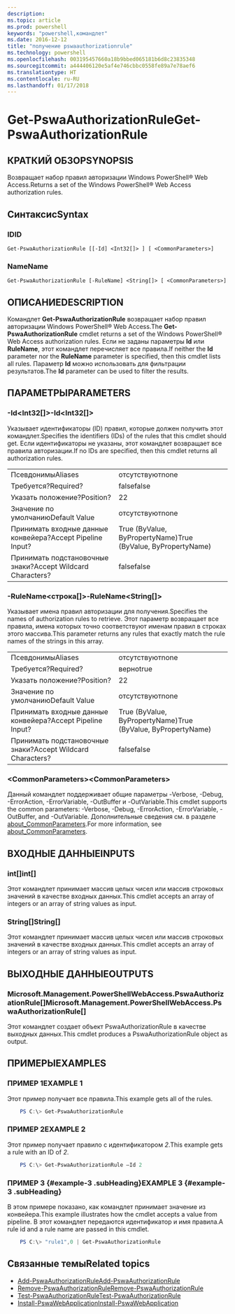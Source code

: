 ```yaml
---
description: 
ms.topic: article
ms.prod: powershell
keywords: "powershell,командлет"
ms.date: 2016-12-12
title: "получение pswaauthorizationrule"
ms.technology: powershell
ms.openlocfilehash: 003195457660a18b9bbed065181b6d8c23835348
ms.sourcegitcommit: a444406120e5af4e746cbbc0558fe89a7e78aef6
ms.translationtype: HT
ms.contentlocale: ru-RU
ms.lasthandoff: 01/17/2018
---
```

# <a name="get-pswaauthorizationrule"></a><span data-ttu-id="891f1-103">Get-PswaAuthorizationRule</span><span class="sxs-lookup"><span data-stu-id="891f1-103">Get-PswaAuthorizationRule</span></span>

## <a name="synopsis"></a><span data-ttu-id="891f1-104">КРАТКИЙ ОБЗОР</span><span class="sxs-lookup"><span data-stu-id="891f1-104">SYNOPSIS</span></span>

<span data-ttu-id="891f1-105">Возвращает набор правил авторизации Windows PowerShell® Web Access.</span><span class="sxs-lookup"><span data-stu-id="891f1-105">Returns a set of the Windows PowerShell® Web Access authorization rules.</span></span>

## <a name="syntax"></a><span data-ttu-id="891f1-106">Синтаксис</span><span class="sxs-lookup"><span data-stu-id="891f1-106">Syntax</span></span>

### <a name="id"></a><span data-ttu-id="891f1-107">ID</span><span class="sxs-lookup"><span data-stu-id="891f1-107">ID</span></span>
```
Get-PswaAuthorizationRule [[-Id] <Int32[]> ] [ <CommonParameters>]
```

### <a name="name"></a><span data-ttu-id="891f1-108">Name</span><span class="sxs-lookup"><span data-stu-id="891f1-108">Name</span></span>
```
Get-PswaAuthorizationRule [-RuleName] <String[]> [ <CommonParameters>]
```

## <a name="description"></a><span data-ttu-id="891f1-109">ОПИСАНИЕ</span><span class="sxs-lookup"><span data-stu-id="891f1-109">DESCRIPTION</span></span>

<span data-ttu-id="891f1-110">Командлет **Get-PswaAuthorizationRule** возвращает набор правил авторизации Windows PowerShell® Web Access.</span><span class="sxs-lookup"><span data-stu-id="891f1-110">The **Get-PswaAuthorizationRule** cmdlet returns a set of the Windows PowerShell® Web Access authorization rules.</span></span>
<span data-ttu-id="891f1-111">Если не заданы параметры **Id** или **RuleName**, этот командлет перечисляет все правила.</span><span class="sxs-lookup"><span data-stu-id="891f1-111">If neither the **Id** parameter nor the **RuleName** parameter is specified, then this cmdlet lists all rules.</span></span> <span data-ttu-id="891f1-112">Параметр **Id** можно использовать для фильтрации результатов.</span><span class="sxs-lookup"><span data-stu-id="891f1-112">The **Id** parameter can be used to filter the results.</span></span>

## <a name="parameters"></a><span data-ttu-id="891f1-113">ПАРАМЕТРЫ</span><span class="sxs-lookup"><span data-stu-id="891f1-113">PARAMETERS</span></span>

### <a name="-idltint32gt"></a><span data-ttu-id="891f1-114">-Id&lt;Int32\[\]&gt;</span><span class="sxs-lookup"><span data-stu-id="891f1-114">-Id&lt;Int32\[\]&gt;</span></span>

<span data-ttu-id="891f1-115">Указывает идентификаторы (ID) правил, которые должен получить этот командлет.</span><span class="sxs-lookup"><span data-stu-id="891f1-115">Specifies the identifiers (IDs) of the rules that this cmdlet should get.</span></span> <span data-ttu-id="891f1-116">Если идентификаторы не указаны, этот командлет возвращает все правила авторизации.</span><span class="sxs-lookup"><span data-stu-id="891f1-116">If no IDs are specified, then this cmdlet returns all authorization rules.</span></span>

|||  
|-|-|
| <span data-ttu-id="891f1-117">Псевдонимы</span><span class="sxs-lookup"><span data-stu-id="891f1-117">Aliases</span></span>                              | <span data-ttu-id="891f1-118">отсутствуют</span><span class="sxs-lookup"><span data-stu-id="891f1-118">none</span></span>                                 |
| <span data-ttu-id="891f1-119">Требуется?</span><span class="sxs-lookup"><span data-stu-id="891f1-119">Required?</span></span>                            | <span data-ttu-id="891f1-120">false</span><span class="sxs-lookup"><span data-stu-id="891f1-120">false</span></span>                                |
| <span data-ttu-id="891f1-121">Указать положение?</span><span class="sxs-lookup"><span data-stu-id="891f1-121">Position?</span></span>                            | <span data-ttu-id="891f1-122">2</span><span class="sxs-lookup"><span data-stu-id="891f1-122">2</span></span>                                    |
| <span data-ttu-id="891f1-123">Значение по умолчанию</span><span class="sxs-lookup"><span data-stu-id="891f1-123">Default Value</span></span>                        | <span data-ttu-id="891f1-124">отсутствуют</span><span class="sxs-lookup"><span data-stu-id="891f1-124">none</span></span>                                 |
| <span data-ttu-id="891f1-125">Принимать входные данные конвейера?</span><span class="sxs-lookup"><span data-stu-id="891f1-125">Accept Pipeline Input?</span></span>               | <span data-ttu-id="891f1-126">True (ByValue, ByPropertyName)</span><span class="sxs-lookup"><span data-stu-id="891f1-126">True (ByValue, ByPropertyName)</span></span>       |
| <span data-ttu-id="891f1-127">Принимать подстановочные знаки?</span><span class="sxs-lookup"><span data-stu-id="891f1-127">Accept Wildcard Characters?</span></span>          | <span data-ttu-id="891f1-128">false</span><span class="sxs-lookup"><span data-stu-id="891f1-128">false</span></span>                                |

### <a name="-rulenameltstringgt"></a><span data-ttu-id="891f1-129">-RuleName&lt;строка\[\]&gt;</span><span class="sxs-lookup"><span data-stu-id="891f1-129">-RuleName&lt;String\[\]&gt;</span></span>

<span data-ttu-id="891f1-130">Указывает имена правил авторизации для получения.</span><span class="sxs-lookup"><span data-stu-id="891f1-130">Specifies the names of authorization rules to retrieve.</span></span> <span data-ttu-id="891f1-131">Этот параметр возвращает все правила, имена которых точно соответствуют именам правил в строках этого массива.</span><span class="sxs-lookup"><span data-stu-id="891f1-131">This parameter returns any rules that exactly match the rule names of the strings in this array.</span></span>

|||  
|-|-|
| <span data-ttu-id="891f1-132">Псевдонимы</span><span class="sxs-lookup"><span data-stu-id="891f1-132">Aliases</span></span>                              | <span data-ttu-id="891f1-133">отсутствуют</span><span class="sxs-lookup"><span data-stu-id="891f1-133">none</span></span>                                 |
| <span data-ttu-id="891f1-134">Требуется?</span><span class="sxs-lookup"><span data-stu-id="891f1-134">Required?</span></span>                            | <span data-ttu-id="891f1-135">верно</span><span class="sxs-lookup"><span data-stu-id="891f1-135">true</span></span>                                 |
| <span data-ttu-id="891f1-136">Указать положение?</span><span class="sxs-lookup"><span data-stu-id="891f1-136">Position?</span></span>                            | <span data-ttu-id="891f1-137">2</span><span class="sxs-lookup"><span data-stu-id="891f1-137">2</span></span>                                    |
| <span data-ttu-id="891f1-138">Значение по умолчанию</span><span class="sxs-lookup"><span data-stu-id="891f1-138">Default Value</span></span>                        | <span data-ttu-id="891f1-139">отсутствуют</span><span class="sxs-lookup"><span data-stu-id="891f1-139">none</span></span>                                 |
| <span data-ttu-id="891f1-140">Принимать входные данные конвейера?</span><span class="sxs-lookup"><span data-stu-id="891f1-140">Accept Pipeline Input?</span></span>               | <span data-ttu-id="891f1-141">True (ByValue, ByPropertyName)</span><span class="sxs-lookup"><span data-stu-id="891f1-141">True (ByValue, ByPropertyName)</span></span>       |
| <span data-ttu-id="891f1-142">Принимать подстановочные знаки?</span><span class="sxs-lookup"><span data-stu-id="891f1-142">Accept Wildcard Characters?</span></span>          | <span data-ttu-id="891f1-143">false</span><span class="sxs-lookup"><span data-stu-id="891f1-143">false</span></span>                                |

### <a name="ltcommonparametersgt"></a><span data-ttu-id="891f1-144">&lt;CommonParameters&gt;</span><span class="sxs-lookup"><span data-stu-id="891f1-144">&lt;CommonParameters&gt;</span></span>

<span data-ttu-id="891f1-145">Данный командлет поддерживает общие параметры -Verbose, -Debug, -ErrorAction, -ErrorVariable, -OutBuffer и -OutVariable.</span><span class="sxs-lookup"><span data-stu-id="891f1-145">This cmdlet supports the common parameters: -Verbose, -Debug, -ErrorAction, -ErrorVariable, -OutBuffer, and -OutVariable.</span></span>
<span data-ttu-id="891f1-146">Дополнительные сведения см. в разделе [about_CommonParameters](http://go.microsoft.com/fwlink/p/?LinkID=113216).</span><span class="sxs-lookup"><span data-stu-id="891f1-146">For more information, see [about_CommonParameters](http://go.microsoft.com/fwlink/p/?LinkID=113216).</span></span>

## <a name="inputs"></a><span data-ttu-id="891f1-147">ВХОДНЫЕ ДАННЫЕ</span><span class="sxs-lookup"><span data-stu-id="891f1-147">INPUTS</span></span>

### <a name="int"></a><span data-ttu-id="891f1-148">int\[\]</span><span class="sxs-lookup"><span data-stu-id="891f1-148">int\[\]</span></span>

<span data-ttu-id="891f1-149">Этот командлет принимает массив целых чисел или массив строковых значений в качестве входных данных.</span><span class="sxs-lookup"><span data-stu-id="891f1-149">This cmdlet accepts an array of integers or an array of string values as input.</span></span>

### <a name="string"></a><span data-ttu-id="891f1-150">String\[\]</span><span class="sxs-lookup"><span data-stu-id="891f1-150">String\[\]</span></span>

<span data-ttu-id="891f1-151">Этот командлет принимает массив целых чисел или массив строковых значений в качестве входных данных.</span><span class="sxs-lookup"><span data-stu-id="891f1-151">This cmdlet accepts an array of integers or an array of string values as input.</span></span>

## <a name="outputs"></a><span data-ttu-id="891f1-152">ВЫХОДНЫЕ ДАННЫЕ</span><span class="sxs-lookup"><span data-stu-id="891f1-152">OUTPUTS</span></span>

### <a name="microsoftmanagementpowershellwebaccesspswaauthorizationrule"></a><span data-ttu-id="891f1-153">Microsoft.Management.PowerShellWebAccess.PswaAuthorizationRule\[\]</span><span class="sxs-lookup"><span data-stu-id="891f1-153">Microsoft.Management.PowerShellWebAccess.PswaAuthorizationRule\[\]</span></span>

<span data-ttu-id="891f1-154">Этот командлет создает объект PswaAuthorizationRule в качестве выходных данных.</span><span class="sxs-lookup"><span data-stu-id="891f1-154">This cmdlet produces a PswaAuthorizationRule object as output.</span></span>


## <a name="examples"></a><span data-ttu-id="891f1-155">ПРИМЕРЫ</span><span class="sxs-lookup"><span data-stu-id="891f1-155">EXAMPLES</span></span>

### <a name="example-1"></a><span data-ttu-id="891f1-156">ПРИМЕР 1</span><span class="sxs-lookup"><span data-stu-id="891f1-156">EXAMPLE 1</span></span>

<span data-ttu-id="891f1-157">Этот пример получает все правила.</span><span class="sxs-lookup"><span data-stu-id="891f1-157">This example gets all of the rules.</span></span>

```PowerShell
    PS C:\> Get-PswaAuthorizationRule
```

### <a name="example-2"></a><span data-ttu-id="891f1-158">ПРИМЕР 2</span><span class="sxs-lookup"><span data-stu-id="891f1-158">EXAMPLE 2</span></span>

<span data-ttu-id="891f1-159">Этот пример получает правило с идентификатором *2*.</span><span class="sxs-lookup"><span data-stu-id="891f1-159">This example gets a rule with an ID of *2*.</span></span>

```PowerShell
    PS C:\> Get-PswaAuthorizationRule –Id 2
```

### <a name="example-3-example-3-subheading"></a><span data-ttu-id="891f1-160">ПРИМЕР 3 {#example-3 .subHeading}</span><span class="sxs-lookup"><span data-stu-id="891f1-160">EXAMPLE 3 {#example-3 .subHeading}</span></span>

<span data-ttu-id="891f1-161">В этом примере показано, как командлет принимает значение из конвейера.</span><span class="sxs-lookup"><span data-stu-id="891f1-161">This example illustrates how the cmdlet accepts a value from pipeline.</span></span>
<span data-ttu-id="891f1-162">В этот командлет передаются идентификатор и имя правила.</span><span class="sxs-lookup"><span data-stu-id="891f1-162">A rule id and a rule name are passed in this cmdlet.</span></span>

```PowerShell
    PS C:\> "rule1",0 | Get-PswaAuthorizationRule
```

## <a name="related-topics"></a><span data-ttu-id="891f1-163">Связанные темы</span><span class="sxs-lookup"><span data-stu-id="891f1-163">Related topics</span></span>

- [<span data-ttu-id="891f1-164">Add-PswaAuthorizationRule</span><span class="sxs-lookup"><span data-stu-id="891f1-164">Add-PswaAuthorizationRule</span></span>](add-pswaauthorizationrule.md)
- [<span data-ttu-id="891f1-165">Remove-PswaAuthorizationRule</span><span class="sxs-lookup"><span data-stu-id="891f1-165">Remove-PswaAuthorizationRule</span></span>](remove-pswaauthorizationrule.md)
- [<span data-ttu-id="891f1-166">Test-PswaAuthorizationRule</span><span class="sxs-lookup"><span data-stu-id="891f1-166">Test-PswaAuthorizationRule</span></span>](test-pswaauthorizationrule.md)
- [<span data-ttu-id="891f1-167">Install-PswaWebApplication</span><span class="sxs-lookup"><span data-stu-id="891f1-167">Install-PswaWebApplication</span></span>](install-pswawebapplication.md)
